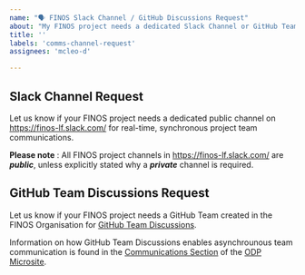 ```yaml
---
name: "🗣 FINOS Slack Channel / GitHub Discussions Request"
about: "My FINOS project needs a dedicated Slack Channel or GitHub Team Discussions"
title: ''
labels: 'comms-channel-request'
assignees: 'mcleo-d'

---
```


## Slack Channel Request

Let us know if your FINOS project needs a dedicated public channel on https://finos-lf.slack.com/ for real-time, synchronous project team communications.

**Please note** : All FINOS project channels in https://finos-lf.slack.com/ are _**public**_, unless explicitly stated why a _**private**_ channel is required.

## GitHub Team Discussions Request

Let us know if your FINOS project needs a GitHub Team created in the FINOS Organisation for [GitHub Team Discussions](https://docs.github.com/en/github/building-a-strong-community/about-team-discussions). 

Information on how GitHub Team Discussions enables asynchrounous team communication is found in the [Communications Section](https://odp.finos.org/docs/project-collaboration#conversations) of the [ODP Microsite](https://odp.finos.org/).